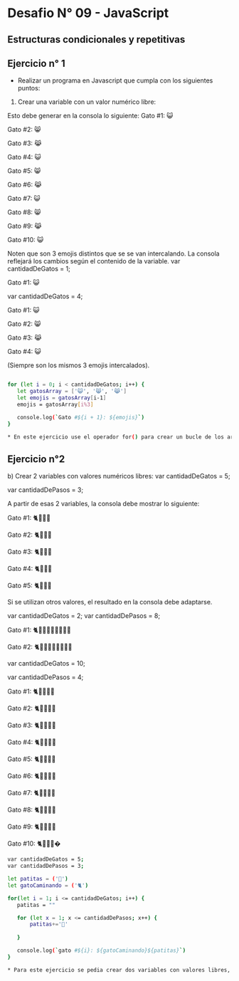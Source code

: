 # Desafio N° 09 - JavaScript

## Estructuras condicionales y repetitivas

## Ejercicio n° 1

* Realizar un programa en Javascript que cumpla con los siguientes puntos:

1. Crear una variable con un valor numérico libre:

 Esto debe generar en la consola lo siguiente:
 Gato #1: 😺

 Gato #2: 😸

 Gato #3: 😹

 Gato #4: 😺

 Gato #5: 😸

 Gato #6: 😹

 Gato #7: 😺

 Gato #8: 😸

 Gato #9: 😹

 Gato #10: 😺

 Noten que son 3 emojis distintos que se se van intercalando.
 La consola reflejará los cambios según el contenido de la variable.
 var cantidadDeGatos = 1;

 Gato #1: 😺

 var cantidadDeGatos = 4;

 Gato #1: 😺

 Gato #2: 😸

 Gato #3: 😹

 Gato #4: 😺

 (Siempre son los mismos 3 emojis intercalados).

 ```sh

 for (let i = 0; i < cantidadDeGatos; i++) {
    let gatosArray = ['😺', '😸', '😹']
    let emojis = gatosArray[i-1]
    emojis = gatosArray[i%3]

    console.log(`Gato #${i + 1}: ${emojis}`)
}

* En este ejercicio use el operador for() para crear un bucle de los array de gatos, utilize el resto(%) para que se convierta en un bucle, que repita el mismo patron de emojis segun las veces que eligamos que se repita.
```

## Ejercicio n°2
b) Crear 2 variables con valores numéricos libres:
 var cantidadDeGatos = 5;

 var cantidadDePasos = 3;

 A partir de esas 2 variables, la consola debe mostrar lo siguiente:
 
 Gato #1:  🐈🐾🐾🐾

 Gato #2:  🐈🐾🐾🐾

 Gato #3:  🐈🐾🐾🐾

 Gato #4:  🐈🐾🐾🐾

 Gato #5:  🐈🐾🐾🐾

 Si se utilizan otros valores, el resultado en la consola debe adaptarse.

 var cantidadDeGatos = 2;
 var cantidadDePasos = 8;

 Gato #1:  🐈🐾🐾🐾🐾🐾🐾🐾🐾

 Gato #2:  🐈🐾🐾🐾🐾🐾🐾🐾🐾

 var cantidadDeGatos = 10;

 var cantidadDePasos = 4;

 Gato #1:  🐈🐾🐾🐾🐾

 Gato #2:  🐈🐾🐾🐾🐾

 Gato #3:  🐈🐾🐾🐾🐾

 Gato #4:  🐈🐾🐾🐾🐾

 Gato #5:  🐈🐾🐾🐾🐾

 Gato #6:  🐈🐾🐾🐾🐾

 Gato #7:  🐈🐾🐾🐾🐾

 Gato #8:  🐈🐾🐾🐾🐾

 Gato #9:  🐈🐾🐾🐾🐾

 Gato #10:  🐈🐾🐾🐾�

 ```sh
 var cantidadDeGatos = 5;
var cantidadDePasos = 3;

let patitas = ('🐾')
let gatoCaminando = ('🐈')

for(let i = 1; i <= cantidadDeGatos; i++) {
    patitas = ""

    for (let x = 1; x <= cantidadDePasos; x++) {
        patitas+='🐾'
       
    }

    console.log(`gato #${i}: ${gatoCaminando}${patitas}`)
}

* Para este ejercicio se pedia crear dos variables con valores libres, lo que hice fue utilizar dos for(), uno para cada emoji e incremente el valor de las patitas con +=.

